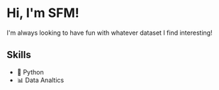 # Hi, I'm SFM!

I'm always looking to have fun with whatever dataset I find interesting!

## Skills

* 🐍 Python
* 📊 Data Analtics

